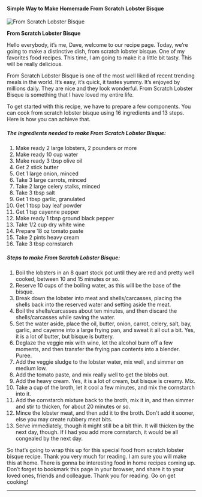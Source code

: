             

#### Simple Way to Make Homemade From Scratch Lobster Bisque

![From Scratch Lobster Bisque](https://img-global.cpcdn.com/recipes/4722888677523456/751x532cq70/from-scratch-lobster-bisque-recipe-main-photo.jpg)

**From Scratch Lobster Bisque**

Hello everybody, it’s me, Dave, welcome to our recipe page. Today, we’re going to make a distinctive dish, from scratch lobster bisque. One of my favorites food recipes. This time, I am going to make it a little bit tasty. This will be really delicious.

From Scratch Lobster Bisque is one of the most well liked of recent trending meals in the world. It’s easy, it’s quick, it tastes yummy. It’s enjoyed by millions daily. They are nice and they look wonderful. From Scratch Lobster Bisque is something that I have loved my entire life.

To get started with this recipe, we have to prepare a few components. You can cook from scratch lobster bisque using 16 ingredients and 13 steps. Here is how you can achieve that.

##### The ingredients needed to make From Scratch Lobster Bisque:

1.  Make ready 2 large lobsters, 2 pounders or more
2.  Make ready 10 cup water
3.  Make ready 3 tbsp olive oil
4.  Get 2 stick butter
5.  Get 1 large onion, minced
6.  Take 3 large carrots, minced
7.  Take 2 large celery stalks, minced
8.  Take 3 tbsp salt
9.  Get 1 tbsp garlic, granulated
10.  Get 1 tbsp bay leaf powder
11.  Get 1 tsp cayenne pepper
12.  Make ready 1 tbsp ground black pepper
13.  Take 1/2 cup dry white wine
14.  Prepare 18 oz tomato paste
15.  Take 2 pints heavy cream
16.  Take 3 tbsp cornstarch

##### Steps to make From Scratch Lobster Bisque:

1.  Boil the lobsters in an 8 quart stock pot until they are red and pretty well cooked, between 10 and 15 minutes or so.
2.  Reserve 10 cups of the boiling water, as this will be the base of the bisque.
3.  Break down the lobster into meat and shells/carcasses, placing the shells back into the reserved water and setting aside the meat.
4.  Boil the shells/carcasses about ten minutes, and then discard the shells/carcasses while saving the water.
5.  Set the water aside, place the oil, butter, onion, carrot, celery, salt, bay, garlic, and cayenne into a large frying pan, and sweat it all out a bit. Yes, it is a lot of butter, but bisque is buttery.
6.  Deglaze the veggie mix with wine, let the alcohol burn off a few moments, and then transfer the frying pan contents into a blender. Puree.
7.  Add the veggie sludge to the lobster water, mix well, and simmer on medium low.
8.  Add the tomato paste, and mix really well to get the blobs out.
9.  Add the heavy cream. Yes, it is a lot of cream, but bisque is creamy. Mix.
10.  Take a cup of the broth, let it cool a few minutes, and mix the cornstarch into it.
11.  Add the cornstarch mixture back to the broth, mix it in, and then simmer and stir to thicken, for about 20 minutes or so.
12.  Mince the lobster meat, and then add it to the broth. Don't add it sooner, else you may create rubbery meat bits.
13.  Serve immediately, though it might still be a bit thin. It will thicken by the next day, though. If I had you add more cornstarch, it would be all congealed by the next day.

So that’s going to wrap this up for this special food from scratch lobster bisque recipe. Thank you very much for reading. I am sure you will make this at home. There is gonna be interesting food in home recipes coming up. Don’t forget to bookmark this page in your browser, and share it to your loved ones, friends and colleague. Thank you for reading. Go on get cooking!

* * *